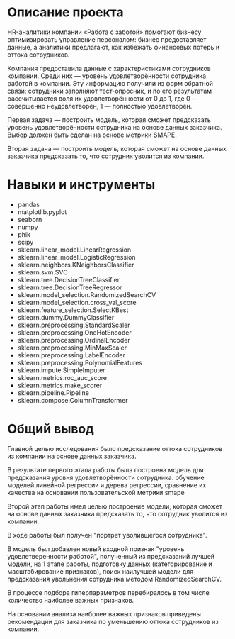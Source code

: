 # Описание проекта
HR-аналитики компании «Работа с заботой» помогают бизнесу оптимизировать управление персоналом: 
бизнес предоставляет данные, а аналитики предлагают, как избежать финансовых потерь и оттока сотрудников.

Компания предоставила данные с характеристиками сотрудников компании. 
Среди них — уровень удовлетворённости сотрудника работой в компании. 
Эту информацию получили из форм обратной связи: сотрудники заполняют тест-опросник, 
и по его результатам рассчитывается доля их удовлетворённости от 0 до 1, 
где 0 — совершенно неудовлетворён, 1 — полностью удовлетворён.

Первая задача — построить модель, которая сможет предсказать уровень удовлетворённости 
сотрудника на основе данных заказчика. Выбор должен быть сделан на основе метрики SMAPE.

Вторая задача — построить модель, которая сможет на основе данных заказчика 
предсказать то, что сотрудник уволится из компании.
# Навыки и инструменты

- pandas
- matplotlib.pyplot
- seaborn
- numpy
- phik
- scipy
- sklearn.linear_model.LinearRegression
- sklearn.linear_model.LogisticRegression
- sklearn.neighbors.KNeighborsClassifier
- sklearn.svm.SVC
- sklearn.tree.DecisionTreeClassifier
- sklearn.tree.DecisionTreeRegressor
- sklearn.model_selection.RandomizedSearchCV
- sklearn.model_selection.cross_val_score
- sklearn.feature_selection.SelectKBest
- sklearn.dummy.DummyClassifier
- sklearn.preprocessing.StandardScaler
- sklearn.preprocessing.OneHotEncoder
- sklearn.preprocessing.OrdinalEncoder
- sklearn.preprocessing.MinMaxScaler
- sklearn.preprocessing.LabelEncoder
- sklearn.preprocessing.PolynomialFeatures
- sklearn.impute.SimpleImputer 
- sklearn.metrics.roc_auc_score
- sklearn.metrics.make_scorer
- sklearn.pipeline.Pipeline
- sklearn.compose.ColumnTransformer

# Общий вывод
Главной целью исследования было предсказание оттока сотрудников из компании на основе данных заказчика.

В результате первого этапа работы была построена модель для предсказания уровня удовлетворённости сотрудника.
обучение моделей линейной регрессии и дерева регрессии, сравнение их качества на основании пользовательской метрики smape

Второй этап работы имел целью построение модели, которая сможет на основе данных заказчика предсказать то, что сотрудник уволится из компании.

В ходе работы был получен "портрет уволившегося сотрудника". 

В модель был добавлен новый входной признак "уровень удовлетверенности работой",
полученный из предсказаний лучшей модели, на 1 этапе работы,
подготовку данных (категорирование и масштабирование признаков),
поиск наилучшей модели для предсказания увольнения сотрудника методом RandomizedSearchCV.

В процессе подбора гиперпараметров перебиралось в том числе количество наиболее важных признаков.

На основании анализа наиболее важных признаков приведены рекомендации для заказчика по уменьшению оттока сотрудников из компании.

